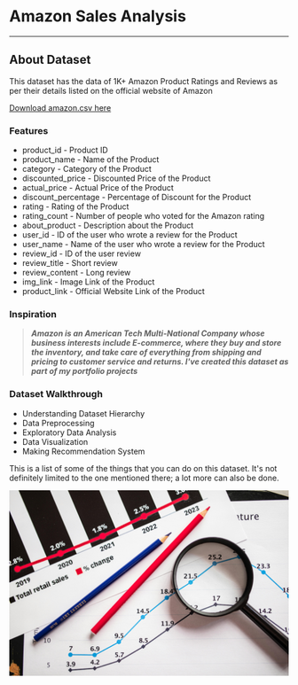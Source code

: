 # Amazon Sales Analysis
---
## About Dataset
This dataset has the data of 1K+ Amazon Product Ratings and Reviews as per their details listed on the official website of Amazon

[Download  amazon.csv here](https://drive.google.com/file/d/1_g5i_XpSEBHBRBMTH-q94olONlj7DaFD/view?usp=sharing)
### Features
+ product_id - Product ID
+ product_name - Name of the Product
+ category - Category of the Product
+ discounted_price - Discounted Price of the Product
+ actual_price - Actual Price of the Product
+ discount_percentage - Percentage of Discount for the Product
+ rating - Rating of the Product
+ rating_count - Number of people who voted for the Amazon rating
+ about_product - Description about the Product
+ user_id - ID of the user who wrote a review for the Product
+ user_name - Name of the user who wrote a review for the Product
+ review_id - ID of the user review
+ review_title - Short review
+ review_content - Long review
+ img_link - Image Link of the Product
+ product_link - Official Website Link of the Product

### Inspiration
> __*Amazon is an American Tech Multi-National Company whose business interests include E-commerce, where they buy and store the inventory, and take care of everything from shipping and pricing to customer service and returns. I've created this dataset as part of my portfolio projects*__

### Dataset Walkthrough
* Understanding Dataset Hierarchy
* Data Preprocessing
* Exploratory Data Analysis
* Data Visualization
* Making Recommendation System

This is a list of some of the things that you can do on this dataset. It's not definitely limited to the one mentioned there; a lot more can also be done.

![sample visual](https://github.com/peterfrancisng2019/amazonsales/blob/f0f6bf5d2260108c773ceffe27cec01b05f582dd/pexels-rdne-7948055.jpg)
